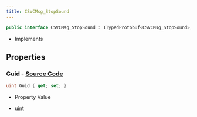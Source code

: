 ```yaml
---
title: CSVCMsg_StopSound
---
```


```csharp
public interface CSVCMsg_StopSound : ITypedProtobuf<CSVCMsg_StopSound>, INativeHandle, INetMessage<CSVCMsg_StopSound>, IDisposable
```

- Implements

## Properties

### **Guid** - [Source Code](https://github.com/swiftly-solution/swiftlys2/blob/main/managed/src/SwiftlyS2.Generated/Protobufs/Interfaces/CSVCMsg_StopSound.cs#L18)

```csharp
uint Guid { get; set; }
```

- Property Value

- [uint](https://learn.microsoft.com/dotnet/api/system.uint32)

